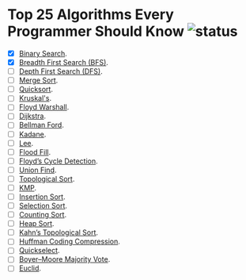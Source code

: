 # Top 25 Algorithms Every Programmer Should Know ![status](https://github.com/pmareke/top-25-algorithms-every-programmer-should-know/actions/workflows/python-app.yml/badge.svg)

- [X] [Binary Search](https://en.wikipedia.org/wiki/Binary_search_algorithm).
- [X] [Breadth First Search (BFS)](https://en.wikipedia.org/wiki/Breadth-first_search).
- [ ] [Depth First Search (DFS)](https://en.wikipedia.org/wiki/Depth-first_search).
- [ ] [Merge Sort](https://en.wikipedia.org/wiki/Merge_sort).
- [ ] [Quicksort](https://en.wikipedia.org/wiki/Quicksort).
- [ ] [Kruskal's](https://en.wikipedia.org/wiki/Kruskal%27s_algorithm).
- [ ] [Floyd Warshall](https://en.wikipedia.org/wiki/Floyd–Warshall_algorithm).
- [ ] [Dijkstra](https://en.wikipedia.org/wiki/Dijkstra%27s_algorithm).
- [ ] [Bellman Ford]().
- [ ] [Kadane]().
- [ ] [Lee]().
- [ ] [Flood Fill]().
- [ ] [Floyd’s Cycle Detection]().
- [ ] [Union Find]().
- [ ] [Topological Sort]().
- [ ] [KMP]().
- [ ] [Insertion Sort]().
- [ ] [Selection Sort]().
- [ ] [Counting Sort]().
- [ ] [Heap Sort]().
- [ ] [Kahn’s Topological Sort]().
- [ ] [Huffman Coding Compression]().
- [ ] [Quickselect]().
- [ ] [Boyer–Moore Majority Vote]().
- [ ] [Euclid]().

